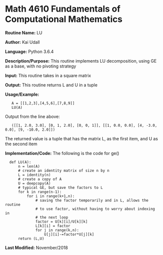 # Math 4610 Fundamentals of Computational Mathematics

**Routine Name:**           LU

**Author:** Kai Udall

**Language:** Python 3.6.4

**Description/Purpose:** This routine implements LU decomposition, using GE as a base, with no pivoting strategy

**Input:** This routine takes in a square matrix

**Output:** This routine returns L and U in a tuple

**Usage/Example:**

       A = [[1,2,3],[4,5,6],[7,8,9]]
       LU(A)
       
 Output from the line above:
 
       ([[1, 2.0, 3.0], [0, 1, 2.0], [0, 0, 1]], [[1, 0.0, 0.0], [4, -3.0, 0.0], [9, -10.0, 2.0]])
 
 The returned value is a tuple that has the matrix L, as the first item, and U as the second item
 
 **Implementation/Code:** The following is the code for ge()
 
      def LU(A):
          n = len(A)
          # create an identity matrix of size n by n
          L = identity(n)
          # create a copy of A
          U = deepcopy(A)
          # typical GE, but save the factors to L
          for k in range(n-1):
              for i in range(k+1,n):
                  # saving the factor temporarily and in L, allows the routine
                  # to use factor, without having to worry about indexing in
                  # the next loop
                  factor = U[k][i]/U[k][k]
                  L[k][i] = factor
                  for j in range(k,n):
                      U[j][i]-=factor*U[j][k]
          return (L,U)
      
      
**Last Modified:** November/2018
